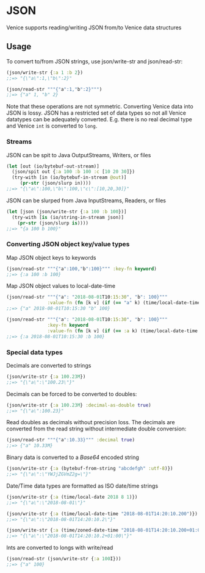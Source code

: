 # JSON

Venice supports reading/writing JSON from/to Venice data structures


## Usage

To convert to/from JSON strings, use json/write-str and json/read-str:

```clojure
(json/write-str {:a 1 :b 2})
;;=> "{\"a\":1,\"b\":2}"

(json/read-str """{"a":1,"b":2}""")
;;=> {"a" 1, "b" 2}
```

Note that these operations are not symmetric. Converting Venice data into JSON is lossy. 
JSON has a restricted set of data types so not all Venice datatypes can be adequately 
converted. E.g. there is no real decimal type and Venice `int` is converted to `long`.


### Streams

JSON can be spit to Java OutputStreams, Writers, or files

```clojure
(let [out (io/bytebuf-out-stream)]
  (json/spit out {:a 100 :b 100 :c [10 20 30]})
  (try-with [in (io/bytebuf-in-stream @out)]
     (pr-str (json/slurp in))))
;;=> "{\"a\":100,\"b\":100,\"c\":[10,20,30]}"
```

JSON can be slurped from Java InputStreams, Readers, or files

```clojure
(let [json (json/write-str {:a 100 :b 100})]
  (try-with [is (io/string-in-stream json)]
    (pr-str (json/slurp is))))
;;=> "{a 100 b 100}"
```


### Converting JSON object key/value types

Map JSON object keys to keywords

```clojure
(json/read-str """{"a":100,"b":100}""" :key-fn keyword)
;;=> {:a 100 :b 100}
```

Map JSON object values to local-date-time

```clojure
(json/read-str """{"a": "2018-08-01T10:15:30", "b": 100}""" 
               :value-fn (fn [k v] (if (== "a" k) (time/local-date-time v) v)))
;;=> {"a" 2018-08-01T10:15:30 "b" 100}
```

```clojure
(json/read-str """{"a": "2018-08-01T10:15:30", "b": 100}""" 
               :key-fn keyword 
               :value-fn (fn [k v] (if (== :a k) (time/local-date-time v) v)))
;;=> {:a 2018-08-01T10:15:30 :b 100}
```


### Special data types

Decimals are converted to strings

```clojure
(json/write-str {:a 100.23M})
;;=> "{\"a\":\"100.23\"}"
```

Decimals can be forced to be converted to doubles:

```clojure
(json/write-str {:a 100.23M} :decimal-as-double true)
;;=> "{\"a\":100.23}"
```

Read doubles as decimals without precision loss. 
The decimals are converted from the read string without
intermediate double conversion:

```clojure
(json/read-str """{"a":10.33}""" :decimal true)
;;=> {"a" 10.33M}
```


Binary data is converted to a _Base64_ encoded string

```clojure
(json/write-str {:a (bytebuf-from-string "abcdefgh" :utf-8)})
;;=> "{\"a\":\"YWJjZGVmZ2g=\"}"
```

Date/Time data types are formatted as ISO date/time strings 

```clojure
(json/write-str {:a (time/local-date 2018 8 1)})
;;=> "{\"a\":\"2018-08-01\"}"

(json/write-str {:a (time/local-date-time "2018-08-01T14:20:10.200")})
;;=> "{\"a\":\"2018-08-01T14:20:10.2\"}"

(json/write-str {:a (time/zoned-date-time "2018-08-01T14:20:10.200+01:00")})
;;=> "{\"a\":\"2018-08-01T14:20:10.2+01:00\"}"
```

Ints are converted to longs with write/read

```clojure
(json/read-str (json/write-str {:a 100I}))
;;=> {"a" 100}
```

